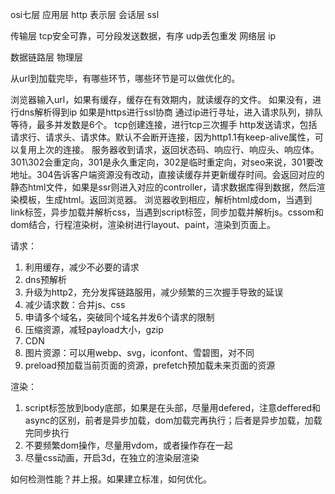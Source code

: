 
osi七层
应用层 http
表示层
会话层 ssl

传输层 tcp安全可靠，可分段发送数据，有序 udp丢包重发
网络层 ip

数据链路层
物理层



从url到加载完毕，有哪些环节，哪些环节是可以做优化的。


浏览器输入url，如果有缓存，缓存在有效期内，就读缓存的文件。
如果没有，进行dns解析得到ip
如果是https进行ssl协商
通过ip进行寻址，进入请求队列，排队等待，最多并发数是6个。
tcp创建连接，进行tcp三次握手
http发送请求，包括请求行、请求头、请求体。默认不会断开连接，因为http1.1有keep-alive属性，可以复用上次的连接。
服务器收到请求，返回状态码、响应行、响应头、响应体。301\302会重定向，301是永久重定向，302是临时重定向，对seo来说，301要改地址。304告诉客户端资源没有改动，直接读缓存并更新缓存时间。会返回对应的静态html文件，如果是ssr则进入对应的controller，请求数据库得到数据，然后渲染模板，生成html。返回浏览器。
浏览器收到相应，解析html成dom，当遇到link标签，异步加载并解析css，当遇到script标签，同步加载并解析js。cssom和dom结合，行程渲染树，渲染树进行layout、paint，渲染到页面上。

请求：
1. 利用缓存，减少不必要的请求
2. dns预解析
3. 升级为http2，充分发挥链路服用，减少频繁的三次握手导致的延误
4. 减少请求数：合并js、css
5. 申请多个域名，突破同个域名并发6个请求的限制
6. 压缩资源，减轻payload大小，gzip
7. CDN
8. 图片资源：可以用webp、svg，iconfont、雪碧图，对不同
9. preload预加载当前页面的资源，prefetch预加载未来页面的资源

渲染：
1. script标签放到body底部，如果是在头部，尽量用defered，注意deffered和async的区别，前者是异步加载，dom加载完再执行；后者是异步加载，加载完同步执行
2. 不要频繁dom操作，尽量用vdom，或者操作存在一起
3. 尽量css动画，开启3d，在独立的渲染层渲染

如何检测性能？并上报。如果建立标准，如何优化。